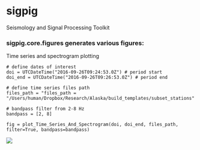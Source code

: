 # sigpig
Seismology and Signal Processing Toolkit 

### sigpig.core.figures generates various figures:  
Time series and spectrogram plotting  
```
# define dates of interest
doi = UTCDateTime("2016-09-26T09:24:53.0Z") # period start
doi_end = UTCDateTime("2016-09-26T09:26:53.0Z") # period end

# define time series files path
files_path = "files_path = "/Users/human/Dropbox/Research/Alaska/build_templates/subset_stations"

# bandpass filter from 2-8 Hz
bandpass = [2, 8]

fig = plot_Time_Series_And_Spectrogram(doi, doi_end, files_path, filter=True, bandpass=bandpass)
```
![](doc/images/ts-spect.png?raw=true)
